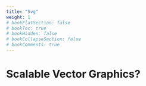 ```yaml
---
title: "Svg"
weight: 1
# bookFlatSection: false
# bookToc: true
# bookHidden: false
# bookCollapseSection: false
# bookComments: true
---
```


# Scalable Vector Graphics?